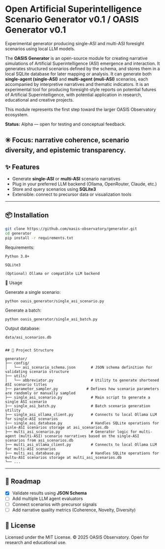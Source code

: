 # Open Artificial Superintelligence Scenario Generator v0.1 / OASIS Generator v0.1

Experimental generator producing single-ASI and multi-ASI foresight scenarios using local LLM models.

The **OASIS Generator** is an open-source module for creating narrative simulations of Artificial Superintelligence (ASI) emergence and interaction.
It generates structured scenarios defined by the schema, and stores them in a local SQLite database for later mapping or analysis. 
It can generate both **single-agent (single-ASI)** and **multi-agent (muli-ASI)** scenarios, each accompanied by interpretive narratives and thematic indicators.
It is an experimental tool for producing foresight-style reports on potential futures of Artificial Superintelligence, with potential application in research, educational and creative projects.

This module represents the first step toward the larger OASIS Observatory ecosystem.

**Status:** Alpha — open for testing and conceptual feedback.

✳️ Focus: narrative coherence, scenario diversity, and epistemic transparency.
---

## ✨ Features

- Generate **single-ASI** or **multi-ASI** scenario narratives
- Plug in your preferred LLM backend (Ollama, OpenRouter, Claude, etc.)
- Store and query scenarios using **SQLite3**
- Extensible: connect to precursor data or visualization tools
---

## 📦 Installation

```bash
git clone https://github.com/oasis-observatory/generator.git
cd generator
pip install -r requirements.txt

```

Requirements:

    Python 3.8+

    SQLite3

    (Optional) Ollama or compatible LLM backend

🚀 Usage

Generate a single scenario:
```
python oasis_generator/single_asi_scenario.py
```
Generate a batch:
```
python oasis_generator/single_asi_batch.py
```
Output database:
```
data/asi_scenarios.db
```
```

## 📁 Project Structure

generator/
├── config/
│   └── asi_scenario_schema.json       # JSON schema definition for validating scenario structure
├── utils/
│   └── abbreviator.py                 # Utility to generate shortened ASI scenario titles
├── parameter_sampler.py             # Defines how scenario parameters are randomly or manually sampled
├── single_asi_scenario.py             # Main script to generate a single ASI scenario
├── single_asi_batch.py                # Batch scenario generation utility
├── single_asi_ollama_client.py        # Connects to local Ollama LLM for single-ASI scenarios
├── single_asi_database.py             # Handles SQLite operations for sinle-ASI scenarios storage at asi_scenarios.db
├── multi_asi_scenario.py              # Generator logic for multi-agent (multi-ASI) scenario narratives based on the single-ASI scenarios from asi_scenarios.db
├── multi_asi_ollama_client.py         # Connects to local Ollama LLM for multi-ASI scenarios
├── multi_asi_database.py              # Handles SQLite operations for multu-ASI scenarios storage at multi_asi_scenarios.db
└── ...
```
---

## 🧭 Roadmap

- [x] Validate results using **JSON Schema**
- [ ] Add multiple LLM agent evaluators
- [ ] Connect scenarios with precursor signals
- [ ] Add narrative quality metrics (Coherence, Novelty, Diversity)

## 🪪 License

Licensed under the MIT License.
© 2025 OASIS Observatory. Open for research and educational use.
